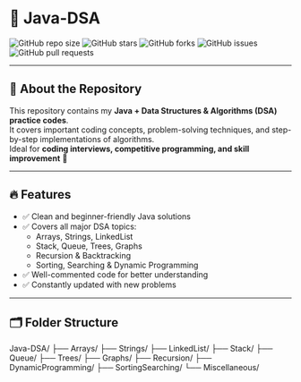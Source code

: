# 🚀 Java-DSA  

![GitHub repo size](https://img.shields.io/github/repo-size/abhijitpavse/Java-DSA?color=blue)
![GitHub stars](https://img.shields.io/github/stars/abhijitpavse/Java-DSA?style=social)
![GitHub forks](https://img.shields.io/github/forks/abhijitpavse/Java-DSA?style=social)
![GitHub issues](https://img.shields.io/github/issues/abhijitpavse/Java-DSA)
![GitHub pull requests](https://img.shields.io/github/issues-pr/abhijitpavse/Java-DSA)

---

## 📖 About the Repository
This repository contains my **Java + Data Structures & Algorithms (DSA) practice codes**.  
It covers important coding concepts, problem-solving techniques, and step-by-step implementations of algorithms.  
Ideal for **coding interviews, competitive programming, and skill improvement** 🚀  

---

## 🔥 Features
- ✅ Clean and beginner-friendly Java solutions  
- ✅ Covers all major DSA topics:
  - Arrays, Strings, LinkedList  
  - Stack, Queue, Trees, Graphs  
  - Recursion & Backtracking  
  - Sorting, Searching & Dynamic Programming  
- ✅ Well-commented code for better understanding  
- ✅ Constantly updated with new problems  

---

## 🗂 Folder Structure
Java-DSA/
├── Arrays/
├── Strings/
├── LinkedList/
├── Stack/
├── Queue/
├── Trees/
├── Graphs/
├── Recursion/
├── DynamicProgramming/
├── SortingSearching/
└── Miscellaneous/

